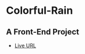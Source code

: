 # Colorful-Rain

## A Front-End Project

- [Live URL](https://super1115.github.io/Colorful-Rain/index.html)


